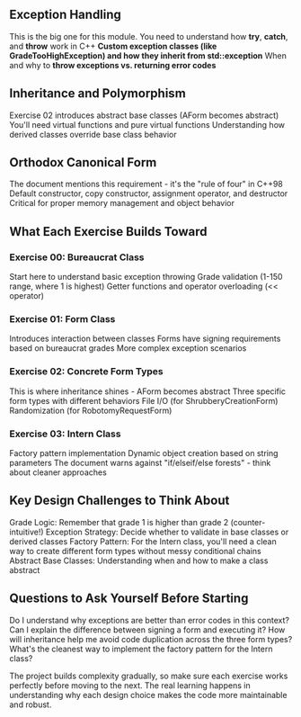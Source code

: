 ## Exception Handling 
This is the big one for this module. You need to understand how **try**, **catch**, and **throw** work in C++
**Custom exception classes (like GradeTooHighException) and how they inherit from std::exception**
When and why to **throw exceptions vs. returning error codes**

## Inheritance and Polymorphism

Exercise 02 introduces abstract base classes (AForm becomes abstract)
You'll need virtual functions and pure virtual functions
Understanding how derived classes override base class behavior

## Orthodox Canonical Form

The document mentions this requirement - it's the "rule of four" in C++98
Default constructor, copy constructor, assignment operator, and destructor
Critical for proper memory management and object behavior

## What Each Exercise Builds Toward
### Exercise 00: Bureaucrat Class

Start here to understand basic exception throwing
Grade validation (1-150 range, where 1 is highest)
Getter functions and operator overloading (<< operator)

### Exercise 01: Form Class

Introduces interaction between classes
Forms have signing requirements based on bureaucrat grades
More complex exception scenarios

### Exercise 02: Concrete Form Types

This is where inheritance shines - AForm becomes abstract
Three specific form types with different behaviors
File I/O (for ShrubberyCreationForm)
Randomization (for RobotomyRequestForm)

### Exercise 03: Intern Class

Factory pattern implementation
Dynamic object creation based on string parameters
The document warns against "if/elseif/else forests" - think about cleaner approaches

## Key Design Challenges to Think About

Grade Logic: Remember that grade 1 is higher than grade 2 (counter-intuitive!)
Exception Strategy: Decide whether to validate in base classes or derived classes
Factory Pattern: For the Intern class, you'll need a clean way to create different form types without messy conditional chains
Abstract Base Classes: Understanding when and how to make a class abstract

## Questions to Ask Yourself Before Starting

Do I understand why exceptions are better than error codes in this context?
Can I explain the difference between signing a form and executing it?
How will inheritance help me avoid code duplication across the three form types?
What's the cleanest way to implement the factory pattern for the Intern class?

The project builds complexity gradually, so make sure each exercise works perfectly before moving to the next. The real learning happens in understanding why each design choice makes the code more maintainable and robust.